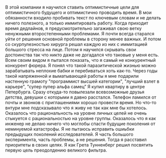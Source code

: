 
В этой компании я научился ставить оптимистичные цели для оптимистичного будущего и оптимистично проводить время. 
В мои обязанности входило пробивать текст по ключевым словам и не делать ничего полезного, а только иммитировать работу.
Когда приходит время дедлайнов, я предусмотрительно загаживал свою ветку ненужными второстепенными проблемами.
Я почти всегда старался уйти от решения основной проблемы в сторону менее важных.
И потом со скурпулезностью хирурга решал каждую из них с иммитацией большого стресса на лице.
Потом я научился скрывать свои достоинства так что никто даже не догадался что таковые у меня есть.
Всем своим видом я пытался показать, что я самый не конкурентный конкурент фюрера.
Я понял что такой паразитической жизнью можно зарабатывать неплохие бабки и перебиваться хоть как-то.
Через годы такой напряженной и выматывающей работы я мне подарили настенную грамоту "программист высшей категории", "лучший взлет в карьере", "супер пупер альфа самец" 
Я купил квартиру в центре Петербурга. Сразу откуда-то повылезали всевозможные друзья детства, девушки с которыми я давно расстался. 
Телефон ламился от почты и звонков с приглашениями хорошо провести время.
Но что-то внтури мне подсказывало что я живу не так как мне бы хотелось.
Оказалось что рациональность на уровне личных целей не очень стыкуется с рациональностью на уровне группы.
Оказалось что я как инженер не делаю ничего что моглобы спасти будущие поколения от неминуемой катастрофы.
Я не пытаюсь исправить ошиьбки предыдущих поколений исследователей. Я часть большого эксперимента, часть проблемы, а не решения.
Тогда я расставил приоритеты в своих целях.
Я как Грета Тунненберг решил посвятить первую цель преодолдению великого фильтра.
